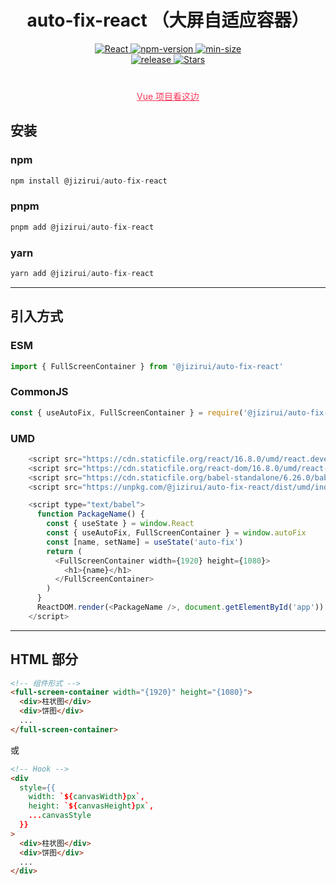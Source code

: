 <h1 align="center">auto-fix-react （大屏自适应容器）</h1>
<div align="center">
 <a href="https://react.dev">
    <img src="https://img.shields.io/badge/react-%3E=16.8.0-green.svg?logo=react&style=flat&colorA=084c61&colorB=f73859" alt="React" />
  </a>
  <a href="https://npmjs.org/package/@jizirui/auto-fix-react">
    <img src="https://img.shields.io/npm/v/@jizirui/auto-fix-react.svg?logo=npm&colorA=87ceeb&colorB=ffb6c1" alt="npm-version" />
  </a>
  <a href="https://npmjs.org/package/@jizirui/auto-fix-react">
    <img src="https://img.shields.io/bundlephobia/min/@jizirui/auto-fix-react.svg?colorA=8a2be2&colorB=00bdaa" alt="min-size" />
  </a>
</div>
<div align="center">
  <a href="https://github.com/Come2BtheOne/auto-fix-react/releases">
    <img src="https://img.shields.io/github/release/Come2BtheOne/auto-fix-react.svg?logo=github&logoColor=181717&colorA=ffa500&colorB=00ff7f" alt="release" />
  </a>  
  <a href="https://github.com/Come2BtheOne/auto-fix-react">
    <img src="https://img.shields.io/github/stars/Come2BtheOne/auto-fix-react.svg" alt="Stars" />
  </a>
</div>
<p align="center" style="margin-top: 40px;">
  <a style="color:#f73859;" href="https://github.com/Come2BtheOne/auto-fix-vue3">Vue 项目看这边</a>
</p>

## 安装

### npm

```js
npm install @jizirui/auto-fix-react
```

### pnpm

```js
pnpm add @jizirui/auto-fix-react
```

### yarn

```js
yarn add @jizirui/auto-fix-react
```

---

## 引入方式

### ESM

```js
import { FullScreenContainer } from '@jizirui/auto-fix-react'
```

### CommonJS

```js
const { useAutoFix, FullScreenContainer } = require('@jizirui/auto-fix-react/dist/cjs')
```

### UMD

```js
    <script src="https://cdn.staticfile.org/react/16.8.0/umd/react.development.js"></script>
    <script src="https://cdn.staticfile.org/react-dom/16.8.0/umd/react-dom.development.js"></script>
    <script src="https://cdn.staticfile.org/babel-standalone/6.26.0/babel.min.js"></script>
    <script src="https://unpkg.com/@jizirui/auto-fix-react/dist/umd/index.js"></script>

    <script type="text/babel">
      function PackageName() {
        const { useState } = window.React
        const { useAutoFix, FullScreenContainer } = window.autoFix
        const [name, setName] = useState('auto-fix')
        return (
          <FullScreenContainer width={1920} height={1080}>
            <h1>{name}</h1>
          </FullScreenContainer>
        )
      }
      ReactDOM.render(<PackageName />, document.getElementById('app'))
    </script>
```

---

## HTML 部分

```html
<!-- 组件形式 -->
<full-screen-container width="{1920}" height="{1080}">
  <div>柱状图</div>
  <div>饼图</div>
  ...
</full-screen-container>
```

或

```html
<!-- Hook -->
<div
  style={{
    width: `${canvasWidth}px`,
    height: `${canvasHeight}px`,
    ...canvasStyle
  }}
>
  <div>柱状图</div>
  <div>饼图</div>
  ...
</div>
```
